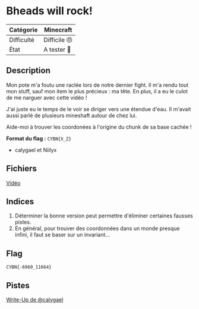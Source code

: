 
# Bheads will rock!

| Catégorie  | Minecraft |
| ---------- | --------- | 
| Difficulté | Difficile 😠|
| État       | A tester 🎯 | 
## Description

Mon pote m'a foutu une raclée lors de notre dernier fight. Il m'a rendu tout mon stuff, sauf mon item le plus précieux : ma tête. En plus, il a eu le culot de me narguer avec cette vidéo !

J'ai juste eu le temps de le voir se diriger vers une étendue d'eau. Il m'avait aussi parlé de plusieurs mineshaft autour de chez lui.

Aide-moi à trouver les coordonées à l'origine du chunk de sa base cachée !

**Format du flag :** `CYBN{X_Z}`

- calygael et Niilyx

## Fichiers
[Vidéo](chall.mp4)

## Indices
1. Déterminer la bonne version peut permettre d'éliminer certaines fausses pistes.
2. En général, pour trouver des coordonnées dans un monde presque infini, il faut se baser sur un invariant...
<!-- 3. (scrapped) C'est mignon, le nom du tool imite ce qu'il exploite. 😍 -->

## Flag
`CYBN{-6960_11664}`

## Pistes
[Write-Up de @calygael](https://medium.com/@calygael/cybernight-2024-bheads-will-rock-40cf1024b93a)
